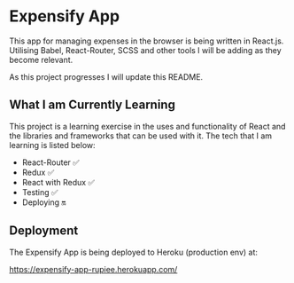 # Expensify App
This app for managing expenses in the browser is being written in React.js. Utilising Babel, React-Router, SCSS and other tools I will be adding as they become relevant.

As this project progresses I will update this README.

## What I am Currently Learning

This project is a learning exercise in the uses and functionality of React and the libraries and frameworks that can be used with it. The tech that I am learning is listed below:

- React-Router :white_check_mark:
- Redux :white_check_mark:
- React with Redux :white_check_mark:
- Testing :white_check_mark:
- Deploying :on:

## Deployment

The Expensify App is being deployed to Heroku (production env) at:

https://expensify-app-rupiee.herokuapp.com/
